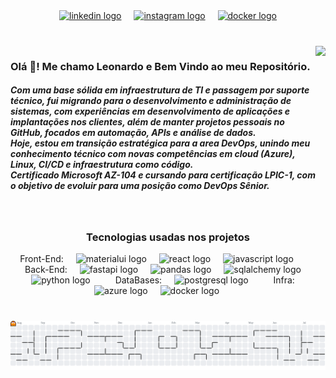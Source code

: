 <div align="center">
  <a href="https://www.linkedin.com/in/leonardo-delima/" target="_blank">
    <img src="https://img.shields.io/badge/LinkedIn-0A66C2?logo=linkedin&logoColor=white&style=for-the-badge" height="40" alt="linkedin logo"  /></a>
  <img width="12" />
  <a href="https://www.instagram.com/oleolima98/" target="_blank">
    <img src="https://img.shields.io/badge/Instagram-E4405F?logo=instagram&logoColor=white&style=for-the-badge" height="40" alt="instagram logo"  /></a>
  <img width="12" />
  <a href="https://hub.docker.com/repositories/leonardolima98" target="_blank">
    <img src="https://img.shields.io/badge/Docker-2496ED?logo=docker&logoColor=white&style=for-the-badge" height="40" alt="docker logo"  /></a>
</div>

###

<br clear="both">

<img align="right" height="200" src="https://media1.tenor.com/m/mKfeCtD5EukAAAAC/the-office-the.gif"  />

###

<h3 align="left">Olá 👋! Me chamo Leonardo e Bem Vindo ao meu Repositório.</h3>
<h5>Com uma base sólida em infraestrutura de TI e passagem por suporte técnico, fui migrando para o desenvolvimento e administração de sistemas, com experiências em desenvolvimento de aplicações e implantações nos clientes, além de manter projetos pessoais no GitHub, focados em automação, APIs e análise de dados.<br>Hoje, estou em transição estratégica para a area DevOps, unindo meu conhecimento técnico com novas competências em cloud (Azure), Linux, CI/CD e infraestrutura como código.<br>Certificado Microsoft AZ-104 e cursando para certificação LPIC-1, com o objetivo de evoluir para uma posição como DevOps Sênior.</h5>

###

<br clear="both">
<h3 align="center"> Tecnologias usadas nos projetos </h3>
<div align="center">
  Front-End:
  <img width="12" />
  <img src="https://cdn.jsdelivr.net/gh/devicons/devicon/icons/materialui/materialui-original.svg" height="40" alt="materialui logo"  />
  <img width="12" />
  <img src="https://skillicons.dev/icons?i=react" height="40" alt="react logo"  />
  <img width="12" />
  <img src="https://skillicons.dev/icons?i=js" height="40" alt="javascript logo"  />
  <img width="32" />
  Back-End:
  <img width="12" />
  <img src="https://skillicons.dev/icons?i=fastapi" height="40" alt="fastapi logo"  />
  <img width="12" />
  <img src="https://cdn.jsdelivr.net/gh/devicons/devicon/icons/pandas/pandas-original.svg" height="40" alt="pandas logo"  />
  <img width="12" />
  <img src="https://cdn.jsdelivr.net/gh/devicons/devicon/icons/sqlalchemy/sqlalchemy-original.svg" height="40" alt="sqlalchemy logo"  />
  <img width="12" />
  <img src="https://skillicons.dev/icons?i=py" height="40" alt="python logo"  />
  <img width="32" />
  DataBases:
  <img width="12" />
  <img src="https://cdn.jsdelivr.net/gh/devicons/devicon/icons/postgresql/postgresql-original.svg" height="40" alt="postgresql logo"  />
  <img width="32" />
  Infra:
  <img width="12" />
  <img src="https://skillicons.dev/icons?i=azure" height="40" alt="azure logo"  />
  <img width="12" />
  <img src="https://skillicons.dev/icons?i=docker" height="40" alt="docker logo"  />
  <img width="32" />
</div>

###

<br clear="both">

<picture>
  <source media="(prefers-color-scheme: dark)" srcset="https://raw.githubusercontent.com/leonardo-lima-98/leonardo-lima-98/output/pacman-contribution-graph-dark.svg">
  <source media="(prefers-color-scheme: light)" srcset="https://raw.githubusercontent.com/leonardo-lima-98/leonardo-lima-98/output/pacman-contribution-graph.svg">
  <img alt="pacman contribution graph" src="https://raw.githubusercontent.com/leonardo-lima-98/leonardo-lima-98/output/pacman-contribution-graph.svg">
</picture>

###
